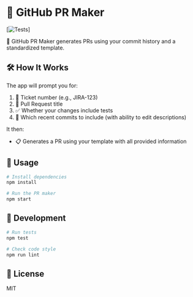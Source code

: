# 🚀 GitHub PR Maker 

[![Tests](https://github.com/user/github-pr-builder/workflows/test/badge.svg)]

🎯 GitHub PR Maker generates PRs using your commit history and a standardized template.

## 🛠️ How It Works

The app will prompt you for:

1. 🎫 Ticket number (e.g., JIRA-123)
2. 📝 Pull Request title
3. ✅ Whether your changes include tests
4. 🔄 Which recent commits to include (with ability to edit descriptions)

It then:
- 📋 Generates a PR using your template with all provided information

## 🚀 Usage

```bash
# Install dependencies
npm install

# Run the PR maker
npm start
```

## 🧪 Development

```bash
# Run tests
npm test

# Check code style
npm run lint
```

## 📝 License

MIT
